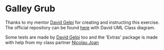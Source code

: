 # Galley Grub

Thanks to my mentor [David Gelpi](https://github.com/dfleta) for creating and instructing this exercise. The official repository can be found [here](https://github.com/dfleta/examen-galley-grub) with David UML Class diagram.

Some tests are made by [David Gelpi](https://github.com/dfleta) too and the 'Extras' package is made with help from my class partner [Nicolau Joan](https://github.com/nicolaujoan)
